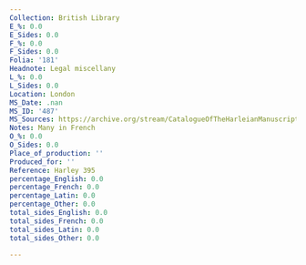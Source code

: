 ```yaml
---
Collection: British Library
E_%: 0.0
E_Sides: 0.0
F_%: 0.0
F_Sides: 0.0
Folia: '181'
Headnote: Legal miscellany
L_%: 0.0
L_Sides: 0.0
Location: London
MS_Date: .nan
MS_ID: '487'
MS_Sources: https://archive.org/stream/CatalogueOfTheHarleianManuscripts1/Catalogue_of_the_Harleian_Manuscripts_1#page/n281/mode/1up
Notes: Many in French
O_%: 0.0
O_Sides: 0.0
Place_of_production: ''
Produced_for: ''
Reference: Harley 395
percentage_English: 0.0
percentage_French: 0.0
percentage_Latin: 0.0
percentage_Other: 0.0
total_sides_English: 0.0
total_sides_French: 0.0
total_sides_Latin: 0.0
total_sides_Other: 0.0

---
```

